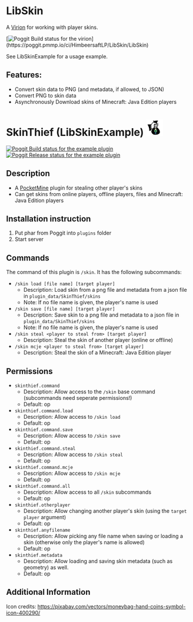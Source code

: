 # LibSkin

A [Virion](https://github.com/poggit/support/blob/master/virion.md) for working with player skins.

[![Poggit Build status for the virion](https://poggit.pmmp.io/ci.shield/HimbeersaftLP/LibSkin/~)](https://poggit.pmmp.io/ci/HimbeersaftLP/LibSkin/LibSkin)

See LibSkinExample for a usage example.

## Features:

- Convert skin data to PNG (and metadata, if allowed, to JSON)
- Convert PNG to skin data
- Asynchronously Download skins of Minecraft: Java Edition players

# SkinThief (LibSkinExample) <img alt="Plugin Logo/Icon" src="https://raw.githubusercontent.com/HimbeersaftLP/LibSkin/master/SkinPluginExample/icon.png" height="45">

[![Poggit Build status for the example plugin](https://poggit.pmmp.io/ci.shield/HimbeersaftLP/LibSkin/SkinThief)](https://poggit.pmmp.io/ci/HimbeersaftLP/LibSkin/SkinThief)
[![Poggit Release status for the example plugin](https://poggit.pmmp.io/shield.state/SkinThief)](https://poggit.pmmp.io/p/SkinThief)

## Description

- A [PocketMine](https://pmmp.io/) plugin for stealing other player's skins
- Can get skins from online players, offline players, files and Minecraft: Java Edition players

## Installation instruction

1. Put phar from Poggit into `plugins` folder
2. Start server

## Commands

The command of this plugin is `/skin`. It has the following subcommands:

- `/skin load [file name] [target player]`
    - Description: Load skin from a png file and metadata from a json file in `plugin_data/SkinThief/skins`
    - Note: If no file name is given, the player's name is used
- `/skin save [file name] [target player]`
    - Description: Save skin to a png file and metadata to a json file in `plugin_data/SkinThief/skins`
    - Note: If no file name is given, the player's name is used
- `/skin steal <player to steal from> [target player]`
    - Description: Steal the skin of another player (online or offline)
- `/skin mcje <player to steal from> [target player]`
    - Description: Steal the skin of a Minecraft: Java Edition player

## Permissions

- `skinthief.command`
    - Description: Allow access to the `/skin` base command (subcommands need seperate permissions!)
    - Default: op
- `skinthief.command.load`
    - Description: Allow access to `/skin load`
    - Default: op
- `skinthief.command.save`
    - Description: Allow access to `/skin save`
    - Default: op
- `skinthief.command.steal`
    - Description: Allow access to `/skin steal`
    - Default: op
- `skinthief.command.mcje`
    - Description: Allow access to `/skin mcje`
    - Default: op
- `skinthief.command.all`
    - Description: Allow access to all `/skin` subcommands
    - Default: op
- `skinthief.otherplayer`
    - Description: Allow changing another player's skin (using the `target player` argument)
    - Default: op
- `skinthief.anyfilename`
    - Description: Allow picking any file name when saving or loading a skin (otherwise only the player's name is
      allowed)
    - Default: op
- `skinthief.metadata`
    - Description: Allow loading and saving skin metadata (such as geometry) as well.
    - Default: op

## Additional Information

Icon credits: https://pixabay.com/vectors/moneybag-hand-coins-symbol-icon-400290/